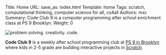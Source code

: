 Title: Home
URL:
save_as: index.html
Template: home
Tags: scratch, computational thinking, computer science for all, cs4all
Authors: mxc
Summary: Code Club 9 is a computer programming after school enrichment class at PS 9 Brooklyn.
Weight: 0


<img src="/img/CodeClub9-Main.png" alt="problem solving. creativity. code." class="img-responsive">

**Code Club 9** is a weekly after school programming club at [PS 9 in Brooklyn](http://www.ps9brooklyn.org) where kids in 2-5 grade are building interactive projects in [Scratch](http://scratch.mit.edu).
